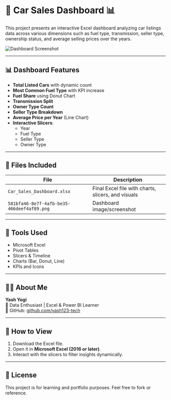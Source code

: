 # 🚗 Car Sales Dashboard 📊
This project presents an interactive Excel dashboard analyzing car listings data across various dimensions such as fuel type, transmission, seller type, ownership status, and average selling prices over the years.

![Dashboard Screenshot](581bfa46-8e7f-4afb-be35-466deef4af89.png)

---

## 📊 Dashboard Features

- **Total Listed Cars** with dynamic count
- **Most Common Fuel Type** with KPI increase
- **Fuel Share** using Donut Chart
- **Transmission Split**
- **Owner Type Count**
- **Seller Type Breakdown**
- **Average Price per Year** (Line Chart)
- **Interactive Slicers**: 
  - Year
  - Fuel Type
  - Seller Type
  - Owner Type

---

## 📁 Files Included

| File | Description |
|------|-------------|
| `Car_Sales_Dashboard.xlsx` | Final Excel file with charts, slicers, and visuals |
| `581bfa46-8e7f-4afb-be35-466deef4af89.png` | Dashboard image/screenshot |

---

## 🔧 Tools Used

- Microsoft Excel
- Pivot Tables
- Slicers & Timeline
- Charts (Bar, Donut, Line)
- KPIs and Icons

---

## 🙋‍♂️ About Me

**Yash Yogi**  
📍 Data Enthusiast | Excel & Power BI Learner  
🔗 GitHub: [github.com/yash123-tech](https://github.com/yash123-tech)

---

## 📌 How to View

1. Download the Excel file.
2. Open it in **Microsoft Excel (2016 or later)**.
3. Interact with the slicers to filter insights dynamically.

---

## 📣 License

This project is for learning and portfolio purposes. Feel free to fork or reference.



